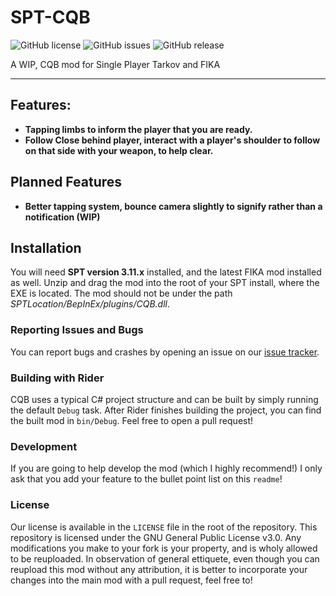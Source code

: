 # SPT-CQB

![GitHub license](https://img.shields.io/github/license/srwxr-xr-x/spt-cqb.svg)
![GitHub issues](https://img.shields.io/github/issues/srwxr-xr-x/spt-cqb.svg)
![GitHub release](https://img.shields.io/github/v/release/srwxr-xr-x/spt-cqb?include_prereleases)

A WIP, CQB mod for Single Player Tarkov and FIKA

---

## Features:
- **Tapping limbs to inform the player that you are ready.**
- **Follow Close behind player, interact with a player's shoulder to follow on that side with your weapon, to help clear.**
    
## Planned Features
- **Better tapping system, bounce camera slightly to signify rather than a notification (WIP)**
    
## Installation
    
You will need **SPT version 3.11.x** installed, and the latest FIKA mod installed as well. Unzip and drag the mod into the root of your SPT install, where the EXE is located.
The mod should not be under the path *SPTLocation/BepInEx/plugins/CQB.dll*.
    
### Reporting Issues and Bugs
    
You can report bugs and crashes by opening an issue on our [issue tracker](https://github.com/swrxr-xr-x/spt-cqb/issues).
    
### Building with Rider

CQB uses a typical C# project structure and can be built by simply running the default `Debug` task. After Rider
finishes building the project, you can find the built mod in `bin/Debug`. Feel free to open a pull request!

### Development

If you are going to help develop the mod (which I highly recommend!) I only ask that you add your feature to the bullet point list
on this `readme`!

### License 

Our license is available in the `LICENSE` file in the root of the repository. This repository is licensed under the GNU General Public License v3.0.
Any modifications you make to your fork is your property, and is wholy allowed to be reuploaded. In observation of general ettiquete, even though you can
reupload this mod without any attribution, it is better to incorporate your changes into the main mod with a pull request, feel free to!
